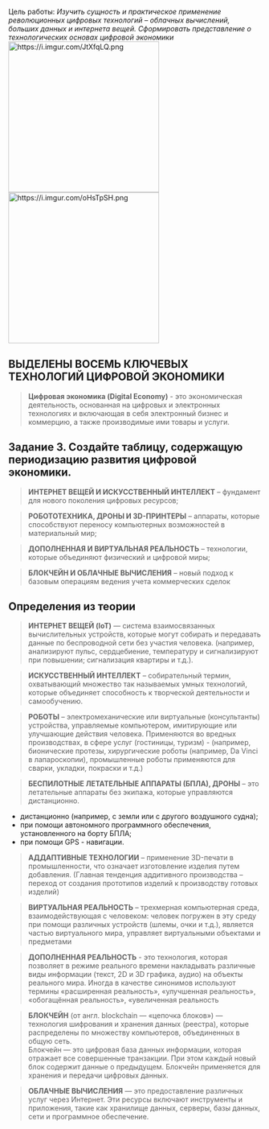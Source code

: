 Цель работы: *Изучить сущность и практическое применение революционных цифровых технологий – облачных вычислений, больших данных и интернета вещей. Сформировать представление о  технологических основах цифровой экономики*
<img style="width: 300px;" src="https://i.imgur.com/JtXfqLQ.png" alt="https://i.imgur.com/JtXfqLQ.png">
<img style="width: 300px;" src="https://i.imgur.com/oHsTpSH.png" alt="https://i.imgur.com/oHsTpSH.png">

## ВЫДЕЛЕНЫ ВОСЕМЬ КЛЮЧЕВЫХ ТЕХНОЛОГИЙ ЦИФРОВОЙ ЭКОНОМИКИ
> **Цифровая экономика (Digital Economy)** - это экономическая деятельность, основанная на цифровых и электронных технологиях и включающая в себя электронный бизнес и коммерцию, а также производимые ими товары и услуги.

## Задание 3. Создайте таблицу, содержащую периодизацию развития цифровой экономики.
> **ИНТЕРНЕТ ВЕЩЕЙ И ИСКУССТВЕННЫЙ ИНТЕЛЛЕКТ** – фундамент для нового поколения цифровых ресурсов; 

> **РОБОТОТЕХНИКА, ДРОНЫ И 3D-ПРИНТЕРЫ** – аппараты, которые способствуют переносу компьютерных возможностей в материальный мир; 

> **ДОПОЛНЕННАЯ И ВИРТУАЛЬНАЯ РЕАЛЬНОСТЬ** – технологии, которые объединяют физический и цифровой миры;

> **БЛОКЧЕЙН И ОБЛАЧНЫЕ ВЫЧИСЛЕНИЯ** – новый подход к базовым операциям ведения учета коммерческих сделок

## Определения из теории
> **ИНТЕРНЕТ ВЕЩЕЙ (IoT)** —  система взаимосвязанных вычислительных устройств, которые могут собирать и передавать данные по беспроводной сети без участия человека. 
(например, анализируют пульс, сердцебиение, температуру и сигнализируют при повышении; сигнализация квартиры и т.д.).

> **ИСКУССТВЕННЫЙ ИНТЕЛЛЕКТ** – собирательный термин, охватывающий множество так называемых умных технологий, которые объединяет способность к творческой деятельности и самообучению.

> **РОБОТЫ** – электромеханические или виртуальные (консультанты) устройства, управляемые компьютером, имитирующие или улучшающие действия человека. Применяются во вредных производствах, в сфере услуг (гостиницы, туризм) -   (например, бионические протезы, хирургические роботы (например, Da Vinci в лапароскопии), промышленные роботы применяются для сварки, укладки, покраски и т.д.)

> **БЕСПИЛОТНЫЕ ЛЕТАТЕЛЬНЫЕ АППАРАТЫ (БПЛА), ДРОНЫ** – это летательные аппараты без экипажа, которые управляются дистанционно.

- дистанционно (например, с земли или с другого воздушного судна);
- при помощи автономного программного обеспечения, установленного на борту БПЛА;
- при помощи GPS - навигации.

> **АДДАПТИВНЫЕ ТЕХНОЛОГИИ** – применение 3D-печати в промышленности, что означает изготовление изделия путем добавления.  (Главная тенденция аддитивного производства – переход от создания прототипов изделий к производству готовых изделий)

> **ВИРТУАЛЬНАЯ РЕАЛЬНОСТЬ**   – трехмерная компьютерная среда, взаимодействующая с человеком: человек погружен в эту среду при помощи различных устройств (шлемы, очки и т.д.), является частью виртуального мира, управляет виртуальными объектами и предметами

> **ДОПОЛНЕННАЯ РЕАЛЬНОСТЬ** - это технология, которая позволяет в режиме реального времени накладывать различные виды информации (текст, 2D и 3D графика, аудио) на объекты реального мира. Иногда в качестве синонимов используют термины «расширенная реальность», «улучшенная реальность», «обогащённая реальность», «увеличенная реальность 

> **БЛОКЧЕЙН** (от англ. blockchain — «цепочка блоков») — технология шифрования и хранения данных (реестра), которые распределены по множеству компьютеров, объединенных в общую сеть.  
Блокчейн — это цифровая база данных информации, которая отражает все совершенные транзакции. При этом каждый новый блок содержит данные о предыдущем. Блокчейн применяется для хранения и передачи цифровых данных.

> **ОБЛАЧНЫЕ ВЫЧИСЛЕНИЯ** — это предоставление различных услуг через Интернет. Эти ресурсы включают инструменты и приложения, такие как хранилище данных, серверы, базы данных, сети и программное обеспечение. 
